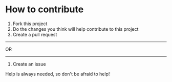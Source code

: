 # How to contribute

1. Fork this project
2. Do the changes you think will help contribute to this project
3. Create a pull request
***
OR
***
1. Create an issue

Help is always needed, so don't be afraid to help!
